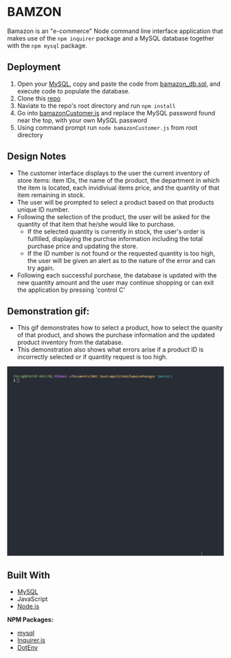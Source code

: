 # BAMZON

Bamazon is an "e-commerce" Node command line interface application that makes use of the `npm inquirer` package and a MySQL database 
together with the `npm mysql` package. 
   
   
## Deployment

1. Open your [MySQL](https://dev.mysql.com/doc/), copy and paste the code from [bamazon_db.sql](bamazon_db.sql), and execute code to populate the database.
2. Clone this [repo](https://github.com/ChrisBoyce886/bamazon.git)
3. Naviate to the repo's root directory and run `npm install` 
4. Go into [bamazonCustomer.js](bamazonCustomer.js) and replace the MySQL password found near the top, with your own MySQL password 
5. Using command prompt run `node bamazonCustomer.js` from root directory

   
## Design Notes

* The customer interface displays to the user the current inventory of store items: item IDs, the name of the product, the department in
which the item is located, each invidiviual items price, and the quantity of that item remaining in stock. 
* The user will be prompted to select a product based on that products unique ID number. 
* Following the selection of the product, the user will be asked for the quantity of that item that he/she would like to purchase. 
  * If the selected quantity is currently in stock, the user's order is fulfilled, displaying the purchse information including 
    the total purchase price and updating the store.
   * If the ID number is not found or the requested quantity is too high, the user will be given an alert as to the nature of the error and can try again.
* Following each successful purchase, the database is updated with the new quantity amount and the user may continue shopping or can exit 
the application by pressing 'control C'
     
## Demonstration gif:

* This gif demonstrates how to select a product, how to select the quanity of that product, and shows the purchase information and the updated product inventory from the database. 
* This demonstration also shows what errors arise if a product ID is incorrectly selected or if quantity request is too high.  
   
![BamazonGif](screenshot/bamazon.gif "bamazon.gif")

     
## Built With

* [MySQL](https://dev.mysql.com/doc/)
* JavaScript
* [Node.js](https://nodejs.org/en/docs/)

**NPM Packages:**
  * [mysql](https://www.npmjs.com/package/mysql)
  * [Inquirer.js](https://www.npmjs.com/package/inquirer)
  * [DotEnv](https://www.npmjs.com/package/dotenv)
  
